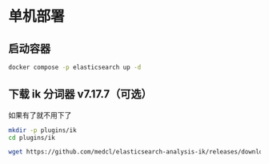 # 单机部署

## 启动容器

```bash
docker compose -p elasticsearch up -d
```

## 下载 ik 分词器 v7.17.7（可选）

如果有了就不用下了

```bash
mkdir -p plugins/ik
cd plugins/ik

wget https://github.com/medcl/elasticsearch-analysis-ik/releases/download/v7.17.7/elasticsearch-analysis-ik-7.17.7.zip
```

